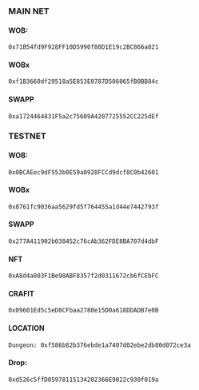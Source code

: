 ### MAIN NET

#### WOB:
```shell
0x71B54fd9F928FF10D5990f80D1E19c2BC866a821
```
#### WOBx
```shell
0xf1B3660df29518a5E853E0787D506065fB0BB84c
```

#### SWAPP
```shell
0xa1724464831F5a2c75609A4207725552CC225dEf
```

### TESTNET

#### WOB:
```shell
0x0BCAEec9dF553b0E59a0928FCCd9dcf8C0b42601
```
#### WOBx
```shell
0x8761fc9036aa5629fd5f764455a1d44e7442793f
```

#### SWAPP
```shell
0x277A411902b038452c76cAb362FDE8BA707d4dbF
```

#### NFT
```shell
0xA8d4a803F1Be98ABF8357f2d0311672cb6fCEbFC
```

#### CRAFIT
```shell
0x09601Ed5c5eD0CFbaa2780e15D0a618DDADB7e0B
```

#### LOCATION
```shell
Dungeon: 0xf586b82b376ebde1a7407d02ebe2db80d072ce3a
```

#### Drop:
```shell
0xd526c5ffD05978115134202366E9022c930f019a
```
